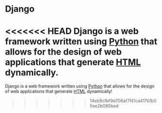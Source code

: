 # Django



<<<<<<< HEAD
Django is a web framework written using [Python](/wiki/Python) that allows for the design of web applications that generate [HTML](/wiki/HTML) dynamically.
=======




Django is a web framework written using [Python](/wiki/Python) that allows for the design of web applications that generate [HTML](/wiki/HTML) dynamically!
>>>>>>> 14eb9cfbf9d706af7f41ca417b1b00ee2b080bed
